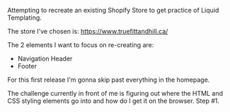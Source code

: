 Attempting to recreate an existing Shopify Store to get practice of Liquid Templating. 

The store I've chosen is: https://www.truefittandhill.ca/

The 2 elements I want to focus on re-creating are:
- Navigation Header
- Footer

For this first release I'm gonna skip past everything in the homepage.

The challenge currently in front of me is figuring out where the HTML and CSS styling elements go into and how do I get it on the browser. Step #1. 